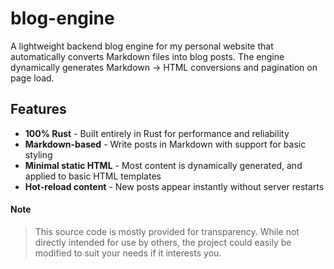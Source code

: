 # blog-engine

A lightweight  backend blog engine for my personal website that automatically converts Markdown files into blog posts. The engine dynamically generates Markdown -> HTML conversions and pagination on page load.

## Features

- **100% Rust** - Built entirely in Rust for performance and reliability
- **Markdown-based** - Write posts in Markdown with support for basic styling
- **Minimal static HTML** - Most content is dynamically generated, and applied to basic HTML templates
- **Hot-reload content** - New posts appear instantly without server restarts

#### Note

>This source code is mostly provided for transparency. While not directly intended for use by others, the project could easily be modified to suit your needs if it interests you.